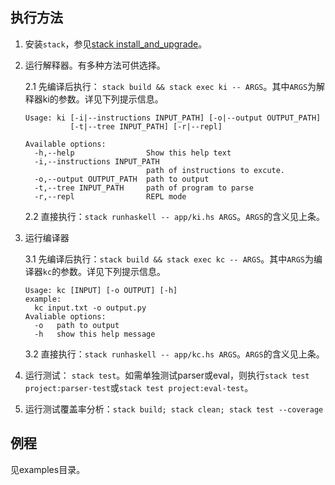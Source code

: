 ## 执行方法

1. 安装`stack`，参见[stack install_and_upgrade](https://docs.haskellstack.org/en/stable/install_and_upgrade/)。

2. 运行解释器。有多种方法可供选择。

    2.1 先编译后执行： `stack build && stack exec ki -- ARGS`。其中`ARGS`为解释器ki的参数。详见下列提示信息。

    ```
    Usage: ki [-i|--instructions INPUT_PATH] [-o|--output OUTPUT_PATH]
              [-t|--tree INPUT_PATH] [-r|--repl]

    Available options:
      -h,--help                Show this help text
      -i,--instructions INPUT_PATH
                               path of instructions to excute.
      -o,--output OUTPUT_PATH  path to output
      -t,--tree INPUT_PATH     path of program to parse
      -r,--repl                REPL mode
    ```

    2.2 直接执行：`stack runhaskell -- app/ki.hs ARGS`。`ARGS`的含义见上条。

3. 运行编译器

    3.1 先编译后执行：`stack build && stack exec kc -- ARGS`。其中`ARGS`为编译器`kc`的参数。详见下列提示信息。

    ```
    Usage: kc [INPUT] [-o OUTPUT] [-h]
    example:
      kc input.txt -o output.py
    Avaliable options:
      -o   path to output
      -h   show this help message
    ```

    3.2 直接执行：`stack runhaskell -- app/kc.hs ARGS`。`ARGS`的含义见上条。

4. 运行测试： `stack test`。如需单独测试parser或eval，则执行`stack test project:parser-test`或`stack test project:eval-test`。

5. 运行测试覆盖率分析：`stack build; stack clean; stack test --coverage`

## 例程

见examples目录。
